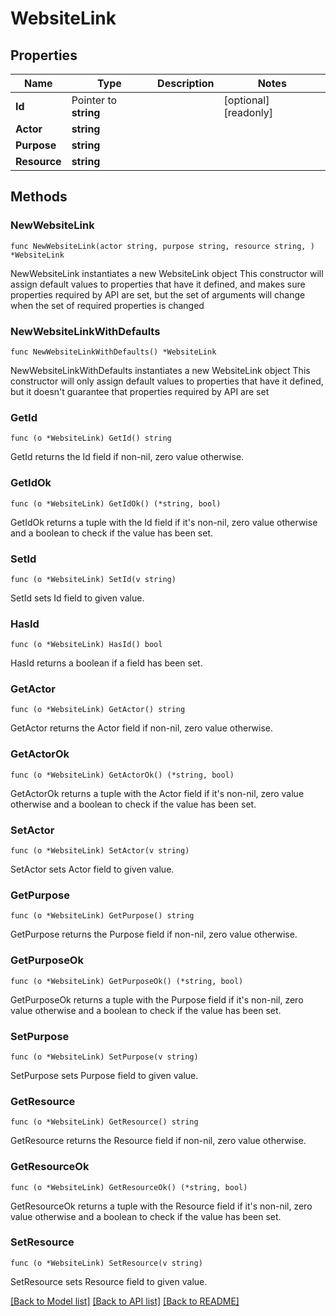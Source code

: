 # WebsiteLink

## Properties

Name | Type | Description | Notes
------------ | ------------- | ------------- | -------------
**Id** | Pointer to **string** |  | [optional] [readonly] 
**Actor** | **string** |  | 
**Purpose** | **string** |  | 
**Resource** | **string** |  | 

## Methods

### NewWebsiteLink

`func NewWebsiteLink(actor string, purpose string, resource string, ) *WebsiteLink`

NewWebsiteLink instantiates a new WebsiteLink object
This constructor will assign default values to properties that have it defined,
and makes sure properties required by API are set, but the set of arguments
will change when the set of required properties is changed

### NewWebsiteLinkWithDefaults

`func NewWebsiteLinkWithDefaults() *WebsiteLink`

NewWebsiteLinkWithDefaults instantiates a new WebsiteLink object
This constructor will only assign default values to properties that have it defined,
but it doesn't guarantee that properties required by API are set

### GetId

`func (o *WebsiteLink) GetId() string`

GetId returns the Id field if non-nil, zero value otherwise.

### GetIdOk

`func (o *WebsiteLink) GetIdOk() (*string, bool)`

GetIdOk returns a tuple with the Id field if it's non-nil, zero value otherwise
and a boolean to check if the value has been set.

### SetId

`func (o *WebsiteLink) SetId(v string)`

SetId sets Id field to given value.

### HasId

`func (o *WebsiteLink) HasId() bool`

HasId returns a boolean if a field has been set.

### GetActor

`func (o *WebsiteLink) GetActor() string`

GetActor returns the Actor field if non-nil, zero value otherwise.

### GetActorOk

`func (o *WebsiteLink) GetActorOk() (*string, bool)`

GetActorOk returns a tuple with the Actor field if it's non-nil, zero value otherwise
and a boolean to check if the value has been set.

### SetActor

`func (o *WebsiteLink) SetActor(v string)`

SetActor sets Actor field to given value.


### GetPurpose

`func (o *WebsiteLink) GetPurpose() string`

GetPurpose returns the Purpose field if non-nil, zero value otherwise.

### GetPurposeOk

`func (o *WebsiteLink) GetPurposeOk() (*string, bool)`

GetPurposeOk returns a tuple with the Purpose field if it's non-nil, zero value otherwise
and a boolean to check if the value has been set.

### SetPurpose

`func (o *WebsiteLink) SetPurpose(v string)`

SetPurpose sets Purpose field to given value.


### GetResource

`func (o *WebsiteLink) GetResource() string`

GetResource returns the Resource field if non-nil, zero value otherwise.

### GetResourceOk

`func (o *WebsiteLink) GetResourceOk() (*string, bool)`

GetResourceOk returns a tuple with the Resource field if it's non-nil, zero value otherwise
and a boolean to check if the value has been set.

### SetResource

`func (o *WebsiteLink) SetResource(v string)`

SetResource sets Resource field to given value.



[[Back to Model list]](../README.md#documentation-for-models) [[Back to API list]](../README.md#documentation-for-api-endpoints) [[Back to README]](../README.md)


